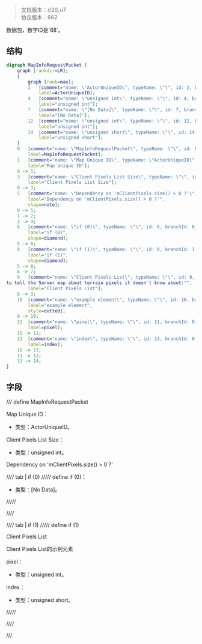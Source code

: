# <!-- md:samp MapInfoRequestPacket -->

> 文档版本：r/20_u7<br/>协议版本：662

<!-- md:samp MapInfoRequestPacket -->数据包，数字ID是`68`。

## 结构

```dot
digraph MapInfoRequestPacket {
	graph [rankdir=LR];
	{
		graph [rank=max];
		2	[comment="name: \"ActorUniqueID\", typeName: \"\", id: 2, branchId: 0, recurseId: -1, attributes: 512, notes: \"\"",
			label=ActorUniqueID];
		4	[comment="name: \"unsigned int\", typeName: \"\", id: 4, branchId: 0, recurseId: -1, attributes: 512, notes: \"\"",
			label="unsigned int"];
		7	[comment="name: \"[No Data]\", typeName: \"\", id: 7, branchId: 0, recurseId: -1, attributes: 512, notes: \"\"",
			label="[No Data]"];
		12	[comment="name: \"unsigned int\", typeName: \"\", id: 12, branchId: 0, recurseId: -1, attributes: 512, notes: \"\"",
			label="unsigned int"];
		14	[comment="name: \"unsigned short\", typeName: \"\", id: 14, branchId: 0, recurseId: -1, attributes: 512, notes: \"\"",
			label="unsigned short"];
	}
	0	[comment="name: \"MapInfoRequestPacket\", typeName: \"\", id: 0, branchId: 68, recurseId: -1, attributes: 0, notes: \"\"",
		label=MapInfoRequestPacket];
	1	[comment="name: \"Map Unique ID\", typeName: \"ActorUniqueID\", id: 1, branchId: 0, recurseId: -1, attributes: 256, notes: \"\"",
		label="Map Unique ID"];
	0 -> 1;
	3	[comment="name: \"Client Pixels List Size\", typeName: \"\", id: 3, branchId: 0, recurseId: -1, attributes: 0, notes: \"\"",
		label="Client Pixels List Size"];
	0 -> 3;
	5	[comment="name: \"Dependency on 'mClientPixels.size() > 0 ?'\", typeName: \"\", id: 5, branchId: 0, recurseId: -1, attributes: 2, notes: \"\"",
		label="Dependency on 'mClientPixels.size() > 0 ?'",
		shape=note];
	0 -> 5;
	1 -> 2;
	3 -> 4;
	6	[comment="name: \"if (0)\", typeName: \"\", id: 6, branchId: 0, recurseId: -1, attributes: 4, notes: \"\"",
		label="if (0)",
		shape=diamond];
	5 -> 6;
	8	[comment="name: \"if (1)\", typeName: \"\", id: 8, branchId: 1, recurseId: -1, attributes: 4, notes: \"\"",
		label="if (1)",
		shape=diamond];
	5 -> 8;
	6 -> 7;
	9	[comment="name: \"Client Pixels List\", typeName: \"\", id: 9, branchId: 0, recurseId: -1, attributes: 8, notes: \"These are sent from the client \
to tell the Server map about terrain pixels it doesn't know about\"",
		label="Client Pixels List"];
	8 -> 9;
	10	[comment="name: \"example element\", typeName: \"\", id: 10, branchId: 0, recurseId: -1, attributes: 16, notes: \"\"",
		label="example element",
		style=dotted];
	9 -> 10;
	11	[comment="name: \"pixel\", typeName: \"\", id: 11, branchId: 0, recurseId: -1, attributes: 0, notes: \"\"",
		label=pixel];
	10 -> 11;
	13	[comment="name: \"index\", typeName: \"\", id: 13, branchId: 0, recurseId: -1, attributes: 0, notes: \"\"",
		label=index];
	10 -> 13;
	11 -> 12;
	13 -> 14;
}

```

## 字段

/// define
MapInfoRequestPacket

Map Unique ID：[<!-- md:samp ActorUniqueID -->](refs/protocols/types/ActorUniqueID.md)

- 类型：ActorUniqueID。

Client Pixels List Size：<!-- md:samp unsigned int -->

- 类型：unsigned int。

Dependency on 'mClientPixels.size() > 0 ?'

//// tab | if (0)
///// define
if (0)：<!-- md:samp [No Data] -->

- 类型：[No Data]。


/////

////

//// tab | if (1)
///// define
if (1)

Client Pixels List

Client Pixels List的示例元素

pixel：<!-- md:samp unsigned int -->

- 类型：unsigned int。

index：<!-- md:samp unsigned short -->

- 类型：unsigned short。


/////

////



///
